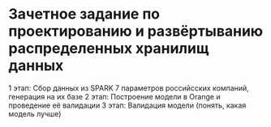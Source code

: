 # Зачетное задание по проектированию и развёртыванию распределенных хранилищ данных 
1 этап: Сбор данных из SPARK 7 параметров российсских компаний, генерация на их базе 
2 этап: Построение модели в Orange и проведение её валидации
3 этап: Валидация модели (понять, какая модель лучше) 
